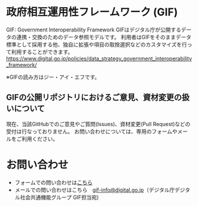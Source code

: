 # 政府相互運用性フレームワーク (GIF)

GIF: Government Interoperability Framework
GIFはデジタル庁が公開するデータの連携・交換のためのデータ参照モデルです。
利用者はGIFをそのままデータ標準として採用する他、独自に拡張や項目の取捨選択などのカスタマイズを行って利用することができます。
https://www.digital.go.jp/policies/data_strategy_government_interoperability_framework/

※GIFの読み方はジー・アイ・エフです。

## GIFの公開リポジトリにおけるご意見、資材変更の扱いについて

現在、当該GitHubでのご意見やご質問(Issues)、資材変更(Pull Request)などの受付は行なっておりません。
お問い合わせについては、専用のフォームやメールをご利用ください。

# お問い合わせ
* フォームでの問い合わせは[こちら](https://form-www.digital.go.jp/contact/)
* メールでの問い合わせはこちら　gif-info@digital.go.jp（デジタル庁デジタル社会共通機能グループ GIF担当宛)
